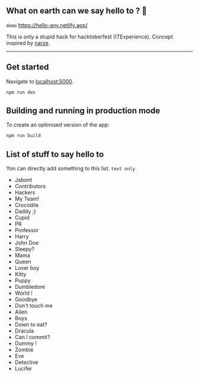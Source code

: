 ## What on earth can we say hello to ? 🤔

```demo``` https://hello-any.netlify.app/

This is only a stupid hack for hacktoberfest (ITExperience). Concept inspired by [narze](https://github.com/narze/DaiMai).

---

## Get started

Navigate to [localhost:5000](http://localhost:5000).

```bash
npm run dev
```

## Building and running in production mode

To create an optimised version of the app:

```bash
npm run build
```

## List of stuff to say hello to

Yon can directly add something to this list. ```text only```

- Jabont
- Contributors
- Hackers
- My Team!
- Crocodile
- Daddy ;)
- Cupid
- PR
- Professor
- Harry
- John Doe
- Sleepy?
- Mama
- Queen
- Lover boy
- Kitty
- Puppy
- Dumbledore
- World !
- Goodbye
- Don't touch me
- Alien
- Boys
- Down to eat?
- Dracula
- Can I commit?
- Dummy !
- Zombie
- Eve
- Detective
- Lucifer
